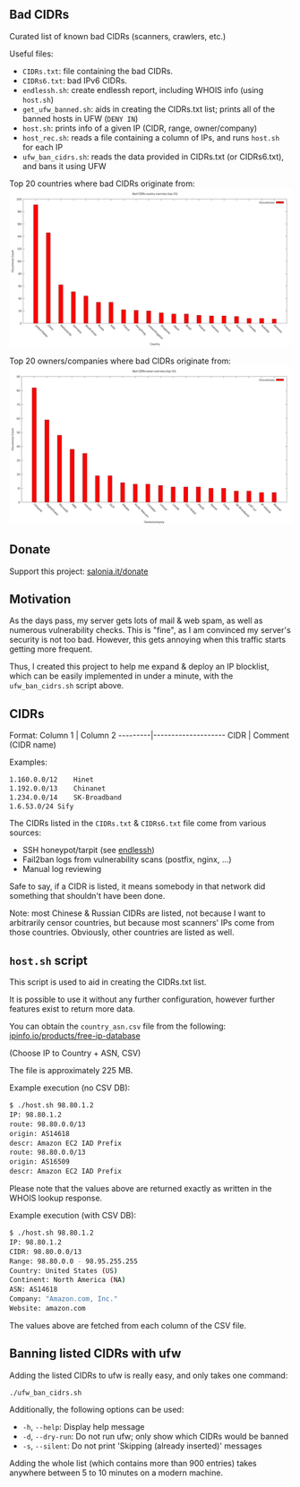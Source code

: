 ## Bad CIDRs
Curated list of known bad CIDRs (scanners, crawlers, etc.)

Useful files:
- `CIDRs.txt`: file containing the bad CIDRs.
- `CIDRs6.txt`: bad IPv6 CIDRs.
- `endlessh.sh`: create endlessh report, including WHOIS info (using `host.sh`)
- `get_ufw_banned.sh`: aids in creating the CIDRs.txt list; prints all of the banned hosts in UFW (`DENY IN`)
- `host.sh`: prints info of a given IP (CIDR, range, owner/company)
- `host_rec.sh`: reads a file containing a column of IPs, and runs `host.sh` for each IP
- `ufw_ban_cidrs.sh`: reads the data provided in CIDRs.txt (or CIDRs6.txt), and bans it using UFW

Top 20 countries where bad CIDRs originate from:
![countries](img/countries.png)

Top 20 owners/companies where bad CIDRs originate from:
![owners](img/owners.png)

## Donate
Support this project: [salonia.it/donate](https://salonia.it/donate)

## Motivation
As the days pass, my server gets lots of mail & web spam, as well as numerous vulnerability checks.
This is "fine", as I am convinced my server's security is not too bad.
However, this gets annoying when this traffic starts getting more frequent.

Thus, I created this project to help me expand & deploy an IP blocklist,
which can be easily implemented in under a minute, with the `ufw_ban_cidrs.sh` script above.

## CIDRs
Format:
Column 1 | Column 2
---------|--------------------
CIDR     | Comment (CIDR name)

Examples:

```
1.160.0.0/12	Hinet
1.192.0.0/13	Chinanet
1.234.0.0/14	SK-Broadband
1.6.53.0/24	Sify
```

The CIDRs listed in the `CIDRs.txt` & `CIDRs6.txt` file come from various sources:
- SSH honeypot/tarpit (see [endlessh](https://github.com/skeeto/endlessh))
- Fail2ban logs from vulnerability scans (postfix, nginx, ...)
- Manual log reviewing

Safe to say, if a CIDR is listed, it means somebody in that network did something that shouldn't have been done.

Note: most Chinese & Russian CIDRs are listed, not because I want to arbitrarily censor countries,
but because most scanners' IPs come from those countries. Obviously, other countries are listed as well.

## `host.sh` script
This script is used to aid in creating the CIDRs.txt list.

It is possible to use it without any further configuration,
however further features exist to return more data.

You can obtain the `country_asn.csv` file from the following:
[ipinfo.io/products/free-ip-database](https://ipinfo.io/products/free-ip-database)

(Choose IP to Country + ASN, CSV)

The file is approximately 225 MB.

Example execution (no CSV DB):

```bash
$ ./host.sh 98.80.1.2
IP: 98.80.1.2
route: 98.80.0.0/13
origin: AS14618
descr: Amazon EC2 IAD Prefix
route: 98.80.0.0/13
origin: AS16509
descr: Amazon EC2 IAD Prefix
```

Please note that the values above are returned exactly
as written in the WHOIS lookup response.

Example execution (with CSV DB):

```bash
$ ./host.sh 98.80.1.2
IP: 98.80.1.2
CIDR: 98.80.0.0/13
Range: 98.80.0.0 - 98.95.255.255
Country: United States (US)
Continent: North America (NA)
ASN: AS14618
Company: "Amazon.com, Inc."
Website: amazon.com
```

The values above are fetched from each column of the CSV file.

## Banning listed CIDRs with ufw
Adding the listed CIDRs to ufw is really easy, and only takes one command:

```
./ufw_ban_cidrs.sh
```

Additionally, the following options can be used:
- `-h`, `--help`: Display help message
- `-d`, `--dry-run`: Do not run ufw; only show which CIDRs would be banned
- `-s`, `--silent`: Do not print 'Skipping (already inserted)' messages

Adding the whole list (which contains more than 900 entries)
takes anywhere between 5 to 10 minutes on a modern machine.
